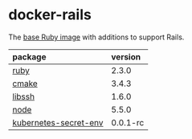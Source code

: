 # docker-rails

The [base Ruby image](https://hub.docker.com/_/ruby/) with additions to support Rails.

package|version
:---|:---
[ruby](https://www.ruby-lang.org/)|2.3.0
[cmake](https://cmake.org/)|3.4.3
[libssh](http://www.libssh2.org/)|1.6.0
[node](https://nodejs.org/)|5.5.0
[kubernetes-secret-env](https://github.com/buth/kubernetes-secret-env)|0.0.1-rc
